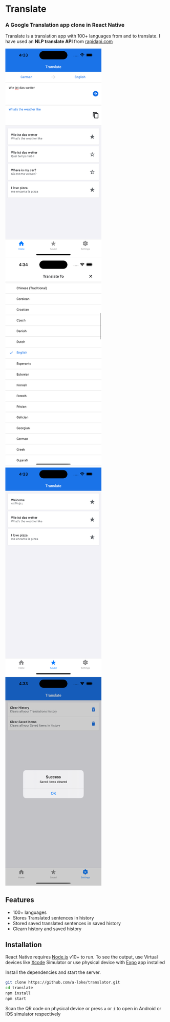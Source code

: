 # Translate

### A Google Translation app clone in React Native

Translate is a translation app with 100+ languages from and to translate. I have used an **NLP translate API** from [rapidapi.com](https://rapidapi.com/gofitech/api/nlp-translation/)

<img src="./assets/screenshots/home.png" width="300"> <img src="./assets/screenshots/languages.png" width="300"><br/>
<img src="./assets/screenshots/saved.png" width="300"> <img src="./assets/screenshots/settings.png" width="300">

## Features

-   100+ languages
-   Stores Translated sentences in history
-   Stored saved translated sentences in saved history
-   Clearn history and saved history

## Installation

React Native requires [Node.js](https://nodejs.org/) v10+ to run.
To see the output, use Virtual devices like [Xcode](https://developer.apple.com/xcode/) Simulator or use physical device with [Expo](https://apps.apple.com/app/apple-store/id982107779) app installed

Install the dependencies and start the server.

```sh
git clone https://github.com/a-loke/translator.git
cd translate
npm install
npm start
```

Scan the QR code on physical device or press `a` or `i` to open in Android or IOS simulator respectively
